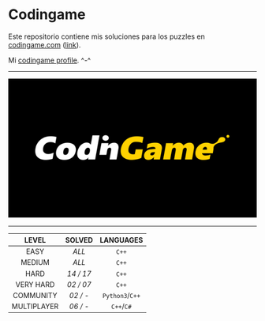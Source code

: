 Codingame
=========

Este repositorio contiene mis soluciones para los puzzles en [codingame.com](https://www.codingame.com) ([link](https://www.codingame.com/servlet/urlinvite?u=1978320)).

Mi [codingame profile](https://www.codingame.com/profile/ca5fbc07c41e8af7ee0e486b2731bf360238791). ^-^

---

<p align="center"><img src="https://github.com/MoonAntonio/codingame/blob/master/res/codingame.png?raw=true"></p>

---

|**LEVEL**      |**SOLVED**     |**LANGUAGES**  |
|:-------------:|:-------------:|:-------------:|
| EASY          |*ALL*          | `C++`         |
| MEDIUM        |*ALL*	        | `C++`         |  
| HARD          |*14 / 17*     	| `C++`         | 
| VERY HARD     |*02 / 07*     	| `C++`         | 
| COMMUNITY     |*02 / -*       | `Python3`/`C++`     | 
| MULTIPLAYER   |*06 / -*       | `C++`/`C#`    | 
